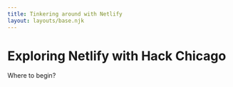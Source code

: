 ```yaml
---
title: Tinkering around with Netlify
layout: layouts/base.njk
---
```


# Exploring Netlify with Hack Chicago

Where to begin?
